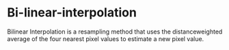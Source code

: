 # Bi-linear-interpolation
Bilinear Interpolation is a resampling method that uses the distanceweighted average of the four nearest pixel values to estimate a new pixel value.
